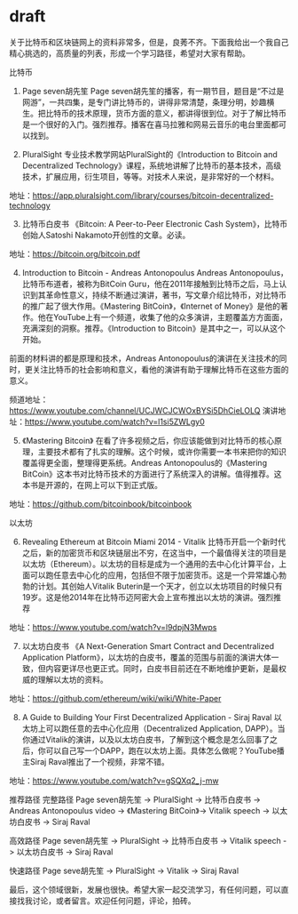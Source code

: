 # draft

关于比特币和区块链网上的资料非常多，但是，良莠不齐。下面我给出一个我自己精心挑选的，高质量的列表，形成一个学习路径，希望对大家有帮助。

比特币

1. Page seven胡先笙
Page seven胡先笙的播客，有一期节目，题目是“不过是网游”，一共四集，是专门讲比特币的，讲得非常清楚，条理分明，妙趣横生。把比特币的技术原理，货币方面的意义，都讲得很到位。对于了解比特币是一个很好的入门。强烈推荐。播客在喜马拉雅和网易云音乐的电台里面都可以找到。

2. PluralSight
专业技术教学网站PluralSight的《Introduction to Bitcoin and Decentralized Technology》课程，系统地讲解了比特币的基本技术，高级技术，扩展应用，衍生项目，等等。对技术人来说，是非常好的一个材料。

地址：https://app.pluralsight.com/library/courses/bitcoin-decentralized-technology

3. 比特币白皮书
《Bitcoin: A Peer-to-Peer Electronic Cash System》，比特币创始人Satoshi Nakamoto开创性的文章。必读。

地址：https://bitcoin.org/bitcoin.pdf

4. Introduction to Bitcoin - Andreas Antonopoulus
Andreas Antonopoulus，比特币布道者，被称为BitCoin Guru，他在2011年接触到比特币之后，马上认识到其革命性意义，持续不断通过演讲，著书，写文章介绍比特币，对比特币的推广起了很大作用。《Mastering BitCoin》，《Internet of Money》是他的著作。他在YouTube上有一个频道，收集了他的众多演讲，主题覆盖方方面面，充满深刻的洞察。推荐。《Introduction to Bitcoin》是其中之一，可以从这个开始。

前面的材料讲的都是原理和技术，Andreas Antonopoulus的演讲在关注技术的同时，更关注比特币的社会影响和意义，看他的演讲有助于理解比特币在这些方面的意义。

频道地址：https://www.youtube.com/channel/UCJWCJCWOxBYSi5DhCieLOLQ
演讲地址：https://www.youtube.com/watch?v=l1si5ZWLgy0

5. 《Mastering Bitcoin》
在看了许多视频之后，你应该能做到对比特币的核心原理，主要技术都有了扎实的理解。这个时候，或许你需要一本书来把你的知识覆盖得更全面，整理得更系统。Andreas Antonopoulus的《Mastering BitCoin》这本书对比特币技术的方面进行了系统深入的讲解。值得推荐。这本书是开源的，在网上可以下到正式版。

地址：https://github.com/bitcoinbook/bitcoinbook

以太坊

6. Revealing Ethereum at Bitcoin Miami 2014 - Vitalik
比特币开启一个新时代之后，新的加密货币和区块链层出不穷，在这当中，一个最值得关注的项目是以太坊（Ethereum）。以太坊的目标是成为一个通用的去中心化计算平台，上面可以跑任意去中心化的应用，包括但不限于加密货币。这是一个异常雄心勃勃的计划。其创始人Vitalik Buterin是一个天才，创立以太坊项目的时候只有19岁。这是他2014年在比特币迈阿密大会上宣布推出以太坊的演讲。强烈推荐

地址：https://www.youtube.com/watch?v=l9dpjN3Mwps

7. 以太坊白皮书
《A Next-Generation Smart Contract and Decentralized Application Platform》，以太坊的白皮书，覆盖的范围与前面的演讲大体一致，但内容更详尽也更正式。同时，白皮书目前还在不断地维护更新，是最权威的理解以太坊的资料。

地址：https://github.com/ethereum/wiki/wiki/White-Paper

8. A Guide to Building Your First Decentralized Application - Siraj Raval
以太坊上可以跑任意的去中心化应用（Decentralized Application, DAPP）。当你通过Vitalik的演讲，以及以太坊白皮书，了解到这个概念是怎么回事了之后，你可以自己写一个DAPP，跑在以太坊上面。具体怎么做呢？YouTube播主Siraj Raval推出了一个视频，非常不错。

地址：https://www.youtube.com/watch?v=gSQXq2_j-mw

推荐路径
完整路径
Page seven胡先笙 -> PluralSight -> 比特币白皮书 -> Andreas Antonopoulus video -> 《Mastering BitCoin》-> Vitalik speech -> 以太坊白皮书 -> Siraj Raval

高效路径
Page seven胡先笙 -> PluralSight -> 比特币白皮书 -> Vitalik speech -> 以太坊白皮书 -> Siraj Raval

快速路径
Page seve胡先笙 -> PluralSight -> Vitalik -> Siraj Raval

最后，这个领域很新，发展也很快。希望大家一起交流学习，有任何问题，可以直接找我讨论，或者留言。欢迎任何问题，评论，拍砖。
